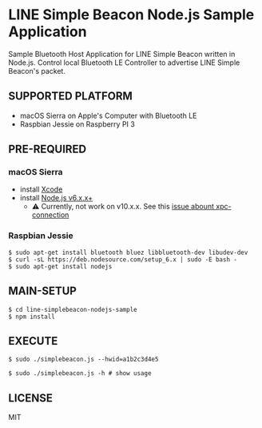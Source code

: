 # LINE Simple Beacon Node.js Sample Application

Sample Bluetooth Host Application for LINE Simple Beacon written in Node.js.
Control local Bluetooth LE Controller to advertise LINE Simple Beacon's packet.

## SUPPORTED PLATFORM

* macOS Sierra on Apple's Computer with Bluetooth LE
* Raspbian Jessie on Raspberry PI 3

## PRE-REQUIRED

### macOS Sierra

* install [Xcode](https://itunes.apple.com/ca/app/xcode/id497799835?mt=12)
* install [Node.js v6.x.x+](https://nodejs.org/)
  * ⚠️ Currently, not work on v10.x.x. See this [issue abount xpc-connection](https://github.com/sandeepmistry/node-xpc-connection/issues/24)

### Raspbian Jessie

    $ sudo apt-get install bluetooth bluez libbluetooth-dev libudev-dev
    $ curl -sL https://deb.nodesource.com/setup_6.x | sudo -E bash -
    $ sudo apt-get install nodejs


## MAIN-SETUP

    $ cd line-simplebeacon-nodejs-sample
    $ npm install

## EXECUTE

    $ sudo ./simplebeacon.js --hwid=a1b2c3d4e5
    
    $ sudo ./simplebeacon.js -h # show usage

## LICENSE

MIT
